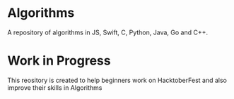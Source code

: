 # Algorithms
A repository of algorithms in JS, Swift, C, Python, Java, Go and C++.

# Work in Progress
This reository is created to help beginners work on HacktoberFest and also improve their skills in Algorithms


